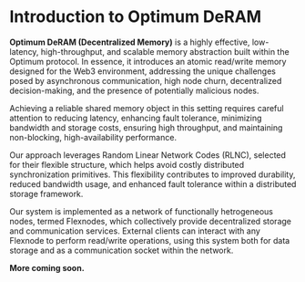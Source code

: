 # Introduction to Optimum DeRAM

**Optimum DeRAM (Decentralized Memory)** is a highly effective, low-latency, high-throughput, 
and scalable memory abstraction built within the Optimum protocol. 
In essence, it introduces an atomic read/write memory designed for the Web3 environment, addressing the unique
challenges posed by asynchronous communication, high node churn, decentralized
decision-making, and the presence of potentially malicious nodes.

Achieving a reliable shared memory object in this setting requires careful
attention to reducing latency, enhancing fault tolerance, minimizing bandwidth
and storage costs, ensuring high throughput, and maintaining non-blocking,
high-availability performance.

Our approach leverages Random Linear Network Codes (RLNC), selected for their
flexible structure, which helps avoid costly distributed synchronization
primitives. This flexibility contributes to improved durability, reduced
bandwidth usage, and enhanced fault tolerance within a distributed storage
framework.

Our system is implemented as a network of functionally hetrogeneous nodes, termed
Flexnodes, which collectively provide decentralized storage and communication
services. External clients can interact with any Flexnode to perform read/write
operations, using this system both for data storage and as a communication
socket within the network.

**More coming soon.**
